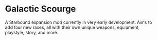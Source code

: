 # Galactic Scourge
A Starbound expansion mod currently in very early development. Aims to add four new races, all with their own unique weapons, equipment, playstyle, story, and more.
